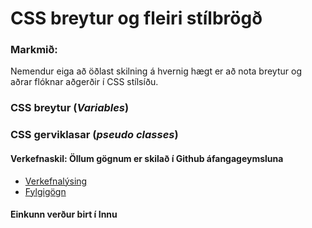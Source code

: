 # CSS breytur og fleiri stílbrögð 

### Markmið:
Nemendur eiga að öðlast skilning á hvernig hægt er að nota breytur og aðrar flóknar aðgerðir í CSS stílsíðu.

### CSS breytur (_Variables_)

### CSS gerviklasar (_pseudo classes_)

#### Verkefnaskil:   Öllum gögnum er skilað í Github áfangageymsluna	

* [Verkefnalýsing](https://github.com/vefhonnun/22Vor/blob/main/Verkefni/V-4/22v_verkefni_4.pdf)
* [Fylgigögn](https://github.com/vefhonnun/22Vor/tree/main/S%C3%BDnid%C3%A6mi/V-4)

#### Einkunn verður birt í Innu
